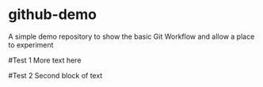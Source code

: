 # github-demo
A simple demo repository to show the basic Git Workflow and allow a place to experiment

#Test 1
More text here

#Test 2
Second block of text